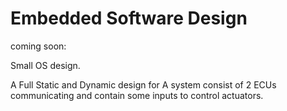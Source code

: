 # Embedded Software Design

coming soon: 

Small OS design.

A Full Static and Dynamic design for A system consist of 2 ECUs communicating and contain some inputs to control actuators.
